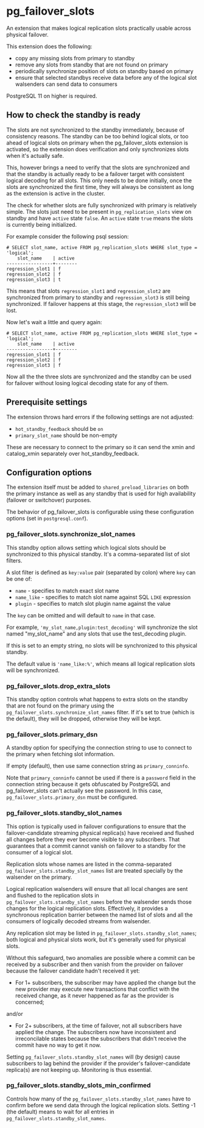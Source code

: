 # pg_failover_slots

An extension that makes logical replication slots practically usable across
physical failover.

This extension does the following:

- copy any missing slots from primary to standby
- remove any slots from standby that are not found on primary
- periodically synchronize position of slots on standby based on primary
- ensure that selected standbys receive data before any of the logical slot
  walsenders can send data to consumers

PostgreSQL 11 on higher is required.

## How to check the standby is ready

The slots are not synchronized to the standby immediately, because of
consistency reasons. The standby can be too behind logical slots, or too ahead
of logical slots on primary when the pg_failover_slots extension is activated,
so the extension does verification and only synchronizes slots when it's
actually safe.

This, however brings a need to verify that the slots are synchronized and
that the standby is actually ready to be a failover target with consistent
logical decoding for all slots. This only needs to be done initially, once
the slots are synchronized the first time, they will always be consistent as
long as the extension is active in the cluster.

The check for whether slots are fully synchronized with primary is relatively
simple. The slots just need to be present in `pg_replication_slots` view on
standby and have `active` state `false`. An `active` state `true` means the
slots is currently being initialized.

For example consider the following psql session:

```psql
# SELECT slot_name, active FROM pg_replication_slots WHERE slot_type = 'logical';
    slot_name    | active
-----------------+--------
regression_slot1 | f
regression_slot2 | f
regression_slot3 | t
```

This means that slots `regression_slot1` and `regression_slot2` are synchronized
from primary to standby and `regression_slot3` is still being synchronized. If
failover happens at this stage, the `regression_slot3` will be lost.

Now let's wait a little and query again:

```psql
# SELECT slot_name, active FROM pg_replication_slots WHERE slot_type = 'logical';
    slot_name    | active
-----------------+--------
regression_slot1 | f
regression_slot2 | f
regression_slot3 | f
```

Now all the the three slots are synchronized and the standby can be used
for failover without losing logical decoding state for any of them.

## Prerequisite settings

The extension throws hard errors if the following settings are not adjusted:

- `hot_standby_feedback` should be `on`
- `primary_slot_name` should be non-empty

These are necessary to connect to the primary so it can send the xmin and
catalog_xmin separately over hot_standby_feedback.

## Configuration options

The extension itself must be added to `shared_preload_libraries` on both the
primary instance as well as any standby that is used for high availability
(failover or switchover) purposes.

The behavior of pg_failover_slots is configurable using these configuration
options (set in `postgresql.conf`).

### pg_failover_slots.synchronize_slot_names

This standby option allows setting which logical slots should be synchronized
to this physical standby. It's a comma-separated list of slot filters.

A slot filter is defined as  `key:value` pair (separated by colon) where `key`
can be one of:

 - `name` - specifies to match exact slot name
 - `name_like` - specifies to match slot name against SQL `LIKE` expression
 - `plugin` - specifies to match slot plugin name against the value

The `key` can be omitted and will default to `name` in that case.

For example, `'my_slot_name,plugin:test_decoding'` will
synchronize the slot named "my_slot_name" and any slots that use the test_decoding plugin.

If this is set to an empty string, no slots will be synchronized to this physical
standby.

The default value is `'name_like:%'`, which means all logical replication slots
will be synchronized.


### pg_failover_slots.drop_extra_slots

This standby option controls what happens to extra slots on the standby that are
not found on the primary using the `pg_failover_slots.synchronize_slot_names` filter.
If it's set to true (which is the default), they will be dropped, otherwise
they will be kept.

### pg_failover_slots.primary_dsn

A standby option for specifying the connection string to use to connect to the
primary when fetching slot information.

If empty (default), then use same connection string as `primary_conninfo`.

Note that `primary_conninfo` cannot be used if there is a `password` field in
the connection string because it gets obfuscated by PostgreSQL and
pg_failover_slots can't actually see the password. In this case,
`pg_failover_slots.primary_dsn` must be configured.

### pg_failover_slots.standby_slot_names

This option is typically used in failover configurations to ensure that the
failover-candidate streaming physical replica(s) have received and flushed
all changes before they ever become visible to any subscribers. That guarantees
that a commit cannot vanish on failover to a standby for the consumer of a logical
slot.

Replication slots whose names are listed in the comma-separated
`pg_failover_slots.standby_slot_names` list are treated specially by the
walsender on the primary.

Logical replication walsenders will ensure that all local changes are sent and
flushed to the replication slots in `pg_failover_slots.standby_slot_names`
before the walsender sends those changes for the logical replication slots.
Effectively, it provides a synchronous replication barrier between the named
list of slots and all the consumers of logically decoded streams from walsender.

Any replication slot may be listed in `pg_failover_slots.standby_slot_names`;
both logical and physical slots work, but it's generally used for physical
slots.

Without this safeguard, two anomalies are possible where a commit can be
received by a subscriber and then vanish from the provider on failover because
the failover candidate hadn't received it yet:

* For 1+ subscribers, the subscriber may have applied the change but the new
  provider may execute new transactions that conflict with the received change,
  as it never happened as far as the provider is concerned;

and/or

* For 2+ subscribers, at the time of failover, not all subscribers have applied
  the change. The subscribers now have inconsistent and irreconcilable states
  because the subscribers that didn't receive the commit have no way to get it
  now.

Setting `pg_failover_slots.standby_slot_names` will (by design) cause subscribers to
lag behind the provider if the provider's failover-candidate replica(s) are not
keeping up. Monitoring is thus essential.

### pg_failover_slots.standby_slots_min_confirmed

Controls how many of the `pg_failover_slots.standby_slot_names` have to
confirm before we send data through the logical replication
slots. Setting -1 (the default) means to wait for all entries in
`pg_failover_slots.standby_slot_names`.
